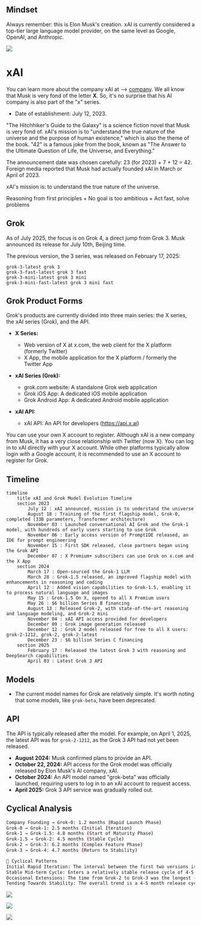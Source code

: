 ## Mindset

Always remember: this is Elon Musk's creation. xAI is currently considered a top-tier large language model provider, on the same level as Google, OpenAI, and Anthropic.

![](https://pbs.twimg.com/media/F02nKPoaIAI61zl?format=jpg&name=large)

# xAI

You can learn more about the company xAI at --> [company](https://x.ai/company). We all know that Musk is very fond of the letter **X**. So, it's no surprise that his AI company is also part of the "x" series.

-   Date of establishment: July 12, 2023.

"The Hitchhiker's Guide to the Galaxy" is a science fiction novel that Musk is very fond of. xAI's mission is to "understand the true nature of the universe and the purpose of human existence," which is also the theme of the book. "42" is a famous joke from the book, known as "The Answer to the Ultimate Question of Life, the Universe, and Everything."

The announcement date was chosen carefully: 23 (for 2023) + 7 + 12 = 42. Foreign media reported that Musk had actually founded xAI in March or April of 2023.

xAI's mission is: to understand the true nature of the universe.

Reasoning from first principles + No goal is too ambitious + Act fast, solve problems

## Grok

As of July 2025, the focus is on Grok 4, a direct jump from Grok 3. Musk announced its release for July 10th, Beijing time.

The previous version, the 3 series, was released on February 17, 2025:

```
grok-3-latest grok 3
grok-3-fast-latest grok 3 fast
grok-3-mini-latest grok 3 mini
grok-3-mini-fast-latest grok 3 mini fast
```

## Grok Product Forms

Grok's products are currently divided into three main series: the X series, the xAI series (Grok), and the API.

-   **X Series:**
    -   Web version of X at x.com, the web client for the X platform (formerly Twitter)
    -   X App, the mobile application for the X platform / formerly the Twitter App

-   **xAI Series (Grok):**
    -   grok.com website: A standalone Grok web application
    -   Grok iOS App: A dedicated iOS mobile application
    -   Grok Android App: A dedicated Android mobile application

-   **xAI API:**
    -   xAI API: An API for developers (https://api.x.ai)

You can use your own X account to register. Although xAI is a new company from Musk, it has a very close relationship with Twitter (now X). You can log in to xAI directly with your X account. While other platforms typically allow login with a Google account, it is recommended to use an X account to register for Grok.

## Timeline

```mermaid
timeline
    title xAI and Grok Model Evolution Timeline
    section 2023
        July 12 : xAI announced, mission is to understand the universe
        August 18 : Training of the first flagship model, Grok-0, completed (33B parameters, Transformer architecture)
        November 03 : Launched conversational AI Grok and the Grok-1 model, with hundreds of early users starting to use Grok
        November 06 : Early access version of PromptIDE released, an IDE for prompt engineering
        November 15 : First SDK released, close partners began using the Grok API
        December 07 : X Premium+ subscribers can use Grok on x.com and the X App
    section 2024
        March 17 : Open-sourced the Grok-1 LLM
        March 28 : Grok-1.5 released, an improved flagship model with enhancements in reasoning and coding
        April 12 : Added vision capabilities to Grok-1.5, enabling it to process natural language and images
        May 15 : Grok-1.5 On X, opened to all X Premium users
        May 26 : $6 billion Series B financing
        August 13 : Released Grok-2, with state-of-the-art reasoning and language modeling, and Grok-2 mini
        November 04 : xAI API access provided for developers
        December 09 : Grok image generation released
        December 12 : Grok 2 model released for free to all X users: grok-2-1212, grok-2, grok-2-latest
        December 23 : $6 billion Series C financing
    section 2025
        February 17 : Released the latest Grok 3 with reasoning and DeepSearch capabilities
        April 03 : Latest Grok 3 API
```

## Models

-   The current model names for Grok are relatively simple. It's worth noting that some models, like `grok-beta`, have been deprecated.

## API

The API is typically released after the model. For example, on April 1, 2025, the latest API was for `grok-2-1212`, as the Grok 3 API had not yet been released.

-   **August 2024:** Musk confirmed plans to provide an API.
-   **October 22, 2024:** API access for the Grok model was officially released by Elon Musk's AI company, xAI.
-   **October 2024:** An API model named "grok-beta" was officially launched, requiring users to log in to an xAI account to request access.
-   **April 2025:** Grok 3 API service was gradually rolled out.

## Cyclical Analysis

```sh
Company Founding → Grok-0: 1.2 months (Rapid Launch Phase)
Grok-0 → Grok-1: 2.5 months (Initial Iteration)
Grok-1 → Grok-1.5: 4.8 months (Start of Maturity Phase)
Grok-1.5 → Grok-2: 4.5 months (Stable Cycle)
Grok-2 → Grok-3: 6.2 months (Complex Feature Phase)
Grok-3 → Grok-4: 4.7 months (Return to Stability)
```

```sh
🔄 Cyclical Patterns
Initial Rapid Iteration: The interval between the first two versions is short (1-2 months).
Stable Mid-term Cycle: Enters a relatively stable release cycle of 4-5 months.
Occasional Extensions: The time from Grok-2 to Grok-3 was the longest (6.2 months), possibly due to increased feature complexity.
Tending Towards Stability: The overall trend is a 4-5 month release cycle.
```

![](https://mdn.alipayobjects.com/one_clip/afts/img/Z4YHQbWfkXIAAAAARkAAAAgAoEACAQFr/original)

![](https://mdn.alipayobjects.com/one_clip/afts/img/trIpSaqvlxMAAAAAR4AAAAgAoEACAQFr/original)

![](https://mdn.alipayobjects.com/one_clip/afts/img/o97bQpne4YAAAAAARwAAAAgAoEACAQFr/original)
